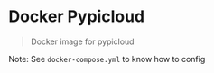 # Docker Pypicloud

> Docker image for pypicloud

Note: See `docker-compose.yml` to know how to config
